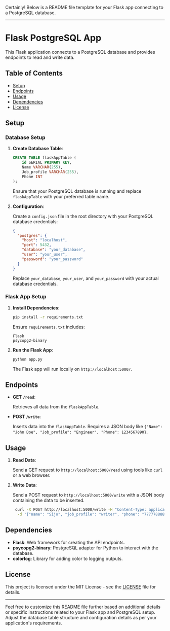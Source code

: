 Certainly! Below is a README file template for your Flask app connecting to a PostgreSQL database.

---

# Flask PostgreSQL App

This Flask application connects to a PostgreSQL database and provides endpoints to read and write data.

## Table of Contents

- [Setup](#setup)
- [Endpoints](#endpoints)
- [Usage](#usage)
- [Dependencies](#dependencies)
- [License](#license)

## Setup

### Database Setup

1. **Create Database Table**:
   
   ```sql
   CREATE TABLE flaskAppTable (
       id SERIAL PRIMARY KEY,
       Name VARCHAR(255),
       Job_profile VARCHAR(255),
       Phone INT
   );
   ```

   Ensure that your PostgreSQL database is running and replace `flaskAppTable` with your preferred table name.

2. **Configuration**:
   
   Create a `config.json` file in the root directory with your PostgreSQL database credentials:

   ```json
   {
     "postgres": {
       "host": "localhost",
       "port": 5432,
       "database": "your_database",
       "user": "your_user",
       "password": "your_password"
     }
   }
   ```

   Replace `your_database`, `your_user`, and `your_password` with your actual database credentials.

### Flask App Setup

1. **Install Dependencies**:
   
   ```bash
   pip install -r requirements.txt
   ```

   Ensure `requirements.txt` includes:

   ```
   Flask
   psycopg2-binary
   ```

2. **Run the Flask App**:
   
   ```bash
   python app.py
   ```

   The Flask app will run locally on `http://localhost:5000/`.

## Endpoints

- **GET `/read`**:
  
  Retrieves all data from the `flaskAppTable`.

- **POST `/write`**:
  
  Inserts data into the `flaskAppTable`. Requires a JSON body like `{"Name": "John Doe", "Job_profile": "Engineer", "Phone": 1234567890}`.

## Usage

1. **Read Data**:
   
   Send a GET request to `http://localhost:5000/read` using tools like `curl` or a web browser.

2. **Write Data**:
   
   Send a POST request to `http://localhost:5000/write` with a JSON body containing the data to be inserted.

   ```bash
    curl -X POST http://localhost:5000/write -H "Content-Type: application/json" \
     -d '{"name": "Sijo", "job_profile": "writer", "phone": "7777788888"}'
   ```

## Dependencies

- **Flask**: Web framework for creating the API endpoints.
- **psycopg2-binary**: PostgreSQL adapter for Python to interact with the database.
- **colorlog**: Library for adding color to logging outputs.

## License

This project is licensed under the MIT License - see the [LICENSE](LICENSE) file for details.

---

Feel free to customize this README file further based on additional details or specific instructions related to your Flask app and PostgreSQL setup. Adjust the database table structure and configuration details as per your application's requirements.